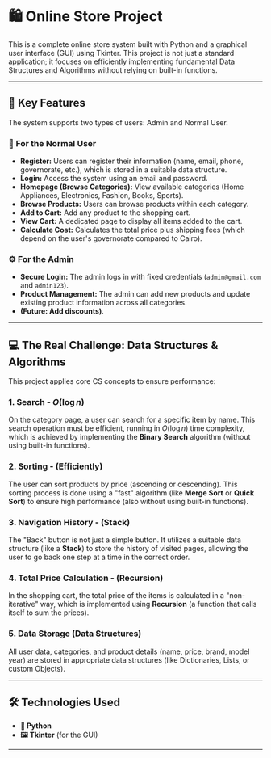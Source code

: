 # 🛍️ Online Store Project

This is a complete online store system built with Python and a graphical user interface (GUI) using Tkinter. This project is not just a standard application; it focuses on efficiently implementing fundamental Data Structures and Algorithms without relying on built-in functions.

---

## 🚀 Key Features

The system supports two types of users: Admin and Normal User.

### 👤 For the Normal User

* **Register:** Users can register their information (name, email, phone, governorate, etc.), which is stored in a suitable data structure.
* **Login:** Access the system using an email and password.
* **Homepage (Browse Categories):** View available categories (Home Appliances, Electronics, Fashion, Books, Sports).
* **Browse Products:** Users can browse products within each category.
* **Add to Cart:** Add any product to the shopping cart.
* **View Cart:** A dedicated page to display all items added to the cart.
* **Calculate Cost:** Calculates the total price plus shipping fees (which depend on the user's governorate compared to Cairo).

### ⚙️ For the Admin

* **Secure Login:** The admin logs in with fixed credentials (`admin@gmail.com` and `admin123`).
* **Product Management:** The admin can add new products and update existing product information across all categories.
* **(Future: Add discounts)**.

---

## 💻 The Real Challenge: Data Structures & Algorithms

This project applies core CS concepts to ensure performance:

### 1. Search - $O(\log n)$
On the category page, a user can search for a specific item by name. This search operation must be efficient, running in $O(\log n)$ time complexity, which is achieved by implementing the **Binary Search** algorithm (without using built-in functions).

### 2. Sorting - (Efficiently)
The user can sort products by price (ascending or descending). This sorting process is done using a "fast" algorithm (like **Merge Sort** or **Quick Sort**) to ensure high performance (also without using built-in functions).

### 3. Navigation History - (Stack)
The "Back" button is not just a simple button. It utilizes a suitable data structure (like a **Stack**) to store the history of visited pages, allowing the user to go back one step at a time in the correct order.

### 4. Total Price Calculation - (Recursion)
In the shopping cart, the total price of the items is calculated in a "non-iterative" way, which is implemented using **Recursion** (a function that calls itself to sum the prices).

### 5. Data Storage (Data Structures)
All user data, categories, and product details (name, price, brand, model year) are stored in appropriate data structures (like Dictionaries, Lists, or custom Objects).

---

## 🛠️ Technologies Used
* **🐍 Python**
* **🖼️ Tkinter** (for the GUI)

---

